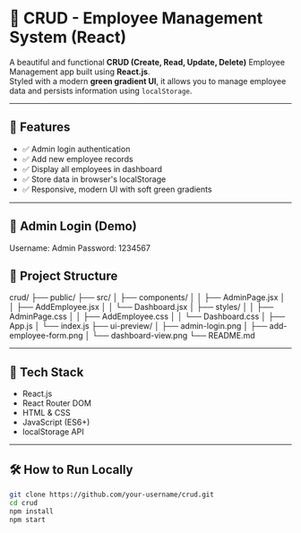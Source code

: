 # 💼 CRUD - Employee Management System (React)

A beautiful and functional **CRUD (Create, Read, Update, Delete)** Employee Management app built using **React.js**.  
Styled with a modern **green gradient UI**, it allows you to manage employee data and persists information using `localStorage`.

---

## 🚀 Features

- ✅ Admin login authentication
- ✅ Add new employee records
- ✅ Display all employees in dashboard
- ✅ Store data in browser's localStorage
- ✅ Responsive, modern UI with soft green gradients

---

## 🧪 Admin Login (Demo)

Username: Admin
Password: 1234567


## 📂 Project Structure
crud/
├── public/
├── src/
│ ├── components/
│ │ ├── AdminPage.jsx
│ │ ├── AddEmployee.jsx
│ │ └── Dashboard.jsx
│ ├── styles/
│ │ ├── AdminPage.css
│ │ ├── AddEmployee.css
│ │ └── Dashboard.css
│ ├── App.js
│ └── index.js
├── ui-preview/
│ ├── admin-login.png
│ ├── add-employee-form.png
│ └── dashboard-view.png
└── README.md


---

## 🔧 Tech Stack

- React.js
- React Router DOM
- HTML & CSS
- JavaScript (ES6+)
- localStorage API

---

## 🛠 How to Run Locally

```bash
git clone https://github.com/your-username/crud.git
cd crud
npm install
npm start
